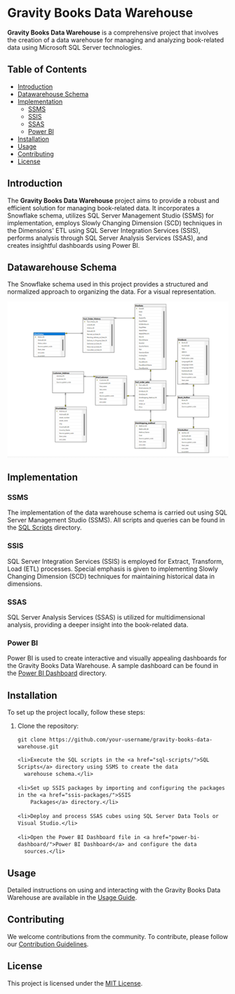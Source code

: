 <!DOCTYPE html>
<html lang="en">

<head>
  <meta charset="UTF-8">
  <meta name="viewport" content="width=device-width, initial-scale=1.0">
  <title>Gravity Books Data Warehouse</title>
</head>

<body>

  <h1>Gravity Books Data Warehouse</h1>

  

  <p><strong>Gravity Books Data Warehouse</strong> is a comprehensive project that involves the creation of a data warehouse
    for managing and analyzing book-related data using Microsoft SQL Server technologies.</p>

  <h2>Table of Contents</h2>
  <ul>
    <li><a href="#introduction">Introduction</a></li>
    <li><a href="#datawarehouse-schema">Datawarehouse Schema</a></li>
    <li><a href="#implementation">Implementation</a>
      <ul>
        <li><a href="#ssms">SSMS</a></li>
        <li><a href="#ssis">SSIS</a></li>
        <li><a href="#ssas">SSAS</a></li>
        <li><a href="#power-bi">Power BI</a></li>
      </ul>
    </li>
    <li><a href="#installation">Installation</a></li>
    <li><a href="#usage">Usage</a></li>
    <li><a href="#contributing">Contributing</a></li>
    <li><a href="#license">License</a></li>
  </ul>

  <h2>Introduction</h2>

  <p>The <strong>Gravity Books Data Warehouse</strong> project aims to provide a robust and efficient solution for managing
    book-related data. It incorporates a Snowflake schema, utilizes SQL Server Management Studio (SSMS) for implementation,
    employs Slowly Changing Dimension (SCD) techniques in the Dimensions' ETL using SQL Server Integration Services (SSIS),
    performs analysis through SQL Server Analysis Services (SSAS), and creates insightful dashboards using Power BI.</p>

  <h2>Datawarehouse Schema</h2>

  <p>The Snowflake schema used in this project provides a structured and normalized approach to organizing the data. For a
    visual representation.</p>

  <img src="DWH_Modelling_Diagram.png" alt="Snowflake Schema Diagram" />

  <h2>Implementation</h2>

  <h3>SSMS</h3>

  <p>The implementation of the data warehouse schema is carried out using SQL Server Management Studio (SSMS). All scripts
    and queries can be found in the <a href="sql-scripts/">SQL Scripts</a> directory.</p>

  <h3>SSIS</h3>

  <p>SQL Server Integration Services (SSIS) is employed for Extract, Transform, Load (ETL) processes. Special emphasis is
    given to implementing Slowly Changing Dimension (SCD) techniques for maintaining historical data in dimensions.</p>

  <h3>SSAS</h3>

  <p>SQL Server Analysis Services (SSAS) is utilized for multidimensional analysis, providing a deeper insight into the
    book-related data.</p>

  <h3>Power BI</h3>

  <p>Power BI is used to create interactive and visually appealing dashboards for the Gravity Books Data Warehouse. A
    sample dashboard can be found in the <a href="power-bi-dashboard/">Power BI Dashboard</a> directory.</p>

  <h2>Installation</h2>

  <p>To set up the project locally, follow these steps:</p>

  <ol>
    <li>Clone the repository:</li>
    <pre><code>git clone https://github.com/your-username/gravity-books-data-warehouse.git</code></pre>

    <li>Execute the SQL scripts in the <a href="sql-scripts/">SQL Scripts</a> directory using SSMS to create the data
      warehouse schema.</li>

    <li>Set up SSIS packages by importing and configuring the packages in the <a href="ssis-packages/">SSIS
        Packages</a> directory.</li>

    <li>Deploy and process SSAS cubes using SQL Server Data Tools or Visual Studio.</li>

    <li>Open the Power BI Dashboard file in <a href="power-bi-dashboard/">Power BI Dashboard</a> and configure the data
      sources.</li>
  </ol>

  <h2>Usage</h2>

  <p>Detailed instructions on using and interacting with the Gravity Books Data Warehouse are available in the <a
      href="docs/usage-guide.md">Usage Guide</a>.</p>

  <h2>Contributing</h2>

  <p>We welcome contributions from the community. To contribute, please follow our <a href="CONTRIBUTING.md">Contribution
      Guidelines</a>.</p>

  <h2>License</h2>

  <p>This project is licensed under the <a href="LICENSE">MIT License</a>.</p>

</body>

</html>
